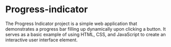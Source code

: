 # Progress-indicator
The Progress Indicator project is a simple web application that demonstrates a progress bar filling up dynamically upon clicking a button. It serves as a basic example of using HTML, CSS, and JavaScript to create an interactive user interface element. 
